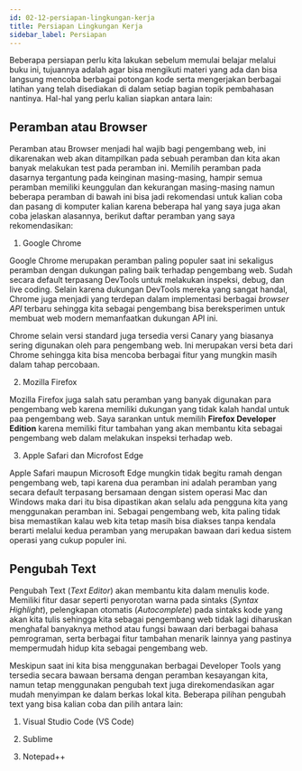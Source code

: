 ```yaml
---
id: 02-12-persiapan-lingkungan-kerja
title: Persiapan Lingkungan Kerja
sidebar_label: Persiapan
---
```


Beberapa persiapan perlu kita lakukan sebelum memulai belajar melalui buku ini, tujuannya adalah agar bisa mengikuti materi yang ada dan bisa langsung mencoba berbagai potongan kode serta mengerjakan berbagai latihan yang telah disediakan di dalam setiap bagian topik pembahasan nantinya. Hal-hal yang perlu kalian siapkan antara lain:

## Peramban atau Browser

Peramban atau Browser menjadi hal wajib bagi pengembang web, ini dikarenakan web akan ditampilkan pada sebuah peramban dan kita akan banyak melakukan test pada peramban ini. Memilih peramban pada dasarnya tergantung pada keinginan masing-masing, hampir semua peramban memiliki keunggulan dan kekurangan masing-masing namun beberapa peramban di bawah ini bisa jadi rekomendasi untuk kalian coba dan pasang di komputer kalian karena beberapa hal yang saya juga akan coba jelaskan alasannya, berikut daftar peramban yang saya rekomendasikan:

1. Google Chrome

Google Chrome merupakan peramban paling populer saat ini sekaligus peramban dengan dukungan paling baik terhadap pengembang web. Sudah secara default terpasang DevTools untuk melakukan inspeksi, debug, dan live coding. Selain karena dukungan DevTools mereka yang sangat handal, Chrome juga menjadi yang terdepan dalam implementasi berbagai *browser API* terbaru sehingga kita sebagai pengembang bisa bereksperimen untuk membuat web modern memanfaatkan dukungan API ini.

Chrome selain versi standard juga tersedia versi Canary yang biasanya sering digunakan oleh para pengembang web. Ini merupakan versi beta dari Chrome sehingga kita bisa mencoba berbagai fitur yang mungkin masih dalam tahap percobaan.

2. Mozilla Firefox

Mozilla Firefox juga salah satu peramban yang banyak digunakan para pengembang web karena memiliki dukungan yang tidak kalah handal untuk paa pengembang web. Saya sarankan untuk memilih **Firefox Developer Edition** karena memiliki fitur tambahan yang akan membantu kita sebagai pengembang web dalam melakukan inspeksi terhadap web.

3. Apple Safari dan Microfost Edge

Apple Safari maupun Microsoft Edge mungkin tidak begitu ramah dengan pengembang web, tapi karena dua peramban ini adalah peramban yang secara default terpasang bersamaan dengan sistem operasi Mac dan Windows maka dari itu bisa dipastikan akan selalu ada pengguna kita yang menggunakan peramban ini. Sebagai pengembang web, kita paling tidak bisa memastikan kalau web kita tetap masih bisa diakses tanpa kendala berarti melalui kedua peramban yang merupakan bawaan dari kedua sistem operasi yang cukup populer ini.

## Pengubah Text

Pengubah Text (*Text Editor*) akan membantu kita dalam menulis kode. Memiliki fitur dasar seperti penyorotan warna pada sintaks (*Syntax Highlight*), pelengkapan otomatis (*Autocomplete*) pada sintaks kode yang akan kita tulis sehingga kita sebagai pengembang web tidak lagi diharuskan menghafal banyaknya method atau fungsi bawaan dari berbagai bahasa pemrograman, serta berbagai fitur tambahan menarik lainnya yang pastinya mempermudah hidup kita sebagai pengembang web.

Meskipun saat ini kita bisa menggunakan berbagai Developer Tools yang tersedia secara bawaan bersama dengan peramban kesayangan kita, namun tetap menggunakan pengubah text juga direkomendasikan agar mudah menyimpan ke dalam berkas lokal kita. Beberapa pilihan pengubah text yang bisa kalian coba dan pilih antara lain:

1. Visual Studio Code (VS Code)

2. Sublime

3. Notepad++
